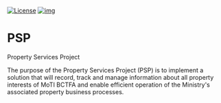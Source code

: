 [![License](https://img.shields.io/badge/License-Apache%202.0-blue.svg)](LICENSE)
[![img](https://img.shields.io/badge/Lifecycle-Experimental-339999)](https://github.com/bcgov/repomountie/blob/master/doc/lifecycle-badges.md)

# PSP
Property Services Project

The purpose of the Property Services Project (PSP) is to implement a solution that will record, track and manage information about all property interests of MoTI BCTFA and enable efficient operation of the Ministry's associated property business processes.
